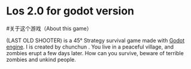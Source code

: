 # Los  2.0 for godot version

#关于这个游戏（About this game）

(LAST OLD SHOOTER) is a 45° Strategy survival game made with [Godot engine](https://godotengine.org). I is created by chunchun .
You live in a peaceful village, and zombies erupt a few days later. How can you survive, beware of terrible zombies and unkind people.

